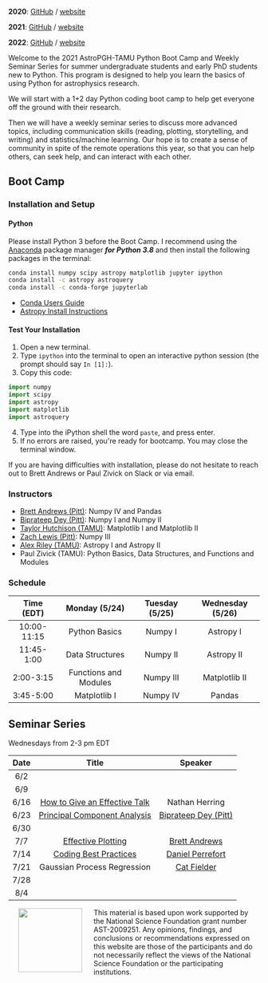 **2020**: [GitHub](https://github.com/astropgh/astropgh-boot-camp-2020) / [website](https://astropgh.github.io/astropgh-boot-camp-2020/)

**2021**: [GitHub](https://github.com/astropgh/python-boot-camp-2021) / [website](https://astropgh.github.io/python-boot-camp-2021/)

**2022**: [GitHub](https://github.com/astropgh/python-boot-camp-2022) / [website](https://astropgh.github.io/python-boot-camp-2022/)

Welcome to the 2021 AstroPGH-TAMU Python Boot Camp and Weekly Seminar Series for summer undergraduate students and early PhD students new to Python.  This program is designed to help you learn the basics of using Python for astrophysics research.

We will start with a 1+2 day Python coding boot camp to help get everyone off the ground with their research.

Then we will have a weekly seminar series to discuss more advanced topics, including communication skills (reading, plotting, storytelling, and writing) and statistics/machine learning. Our hope is to create a sense of community in spite of the remote operations this year, so that you can help others, can seek help, and can interact with each other.

## Boot Camp
### Installation and Setup
#### Python
Please install Python 3 before the Boot Camp. I recommend using the [Anaconda](https://www.anaconda.com/products/individual) package manager **_for Python 3.8_** and then install the following packages in the terminal:
```bash
conda install numpy scipy astropy matplotlib jupyter ipython
conda install -c astropy astroquery
conda install -c conda-forge jupyterlab
```

- [Conda Users Guide](https://conda.io/docs/user-guide/index.html)
- [Astropy Install Instructions](http://docs.astropy.org/en/stable/install.html)

#### Test Your Installation

1. Open a new terminal.
2. Type `ipython` into the terminal to open an interactive python session (the prompt should say `In [1]:`).
3. Copy this code:
```python
import numpy
import scipy
import astropy
import matplotlib
import astroquery
```
4. Type into the iPython shell the word `paste`, and press enter.
5. If no errors are raised, you're ready for bootcamp. You may close the terminal window.

If you are having difficulties with installation, please do not hesitate to reach out to Brett Andrews or Paul Zivick on Slack or via email.

### Instructors
- [Brett Andrews (Pitt)](https://bretthandrews.github.io/): Numpy IV and Pandas
- [Biprateep Dey (Pitt)](https://biprateep.github.io/): Numpy I and Numpy II
- [Taylor Hutchison (TAMU)](https://aibhleog.github.io/): Matplotlib I and Matplotlib II
- [Zach Lewis (Pitt)](https://zachjlewis.github.io/): Numpy III
- [Alex Riley (TAMU)](https://ahriley.github.io/): Astropy I and Astropy II
- Paul Zivick (TAMU): Python Basics, Data Structures, and Functions and Modules

### Schedule

| Time (EDT) | Monday (5/24) | Tuesday (5/25) | Wednesday (5/26) |
|:-----:|:-----:|:-----:|:-----:|
| 10:00-11:15 | Python Basics | Numpy I | Astropy I |
| 11:45-1:00 | Data Structures | Numpy II | Astropy II |
| 2:00-3:15 | Functions and Modules | Numpy III | Matplotlib II |
| 3:45-5:00 | Matplotlib I | Numpy IV | Pandas |


## Seminar Series

Wednesdays from 2-3 pm EDT

| Date | Title | Speaker |
|:-----:|:-----:|:-----:|
| 6/2  | | |
| 6/9  | | |
| 6/16 | [How to Give an Effective Talk](seminars/effective_talks_2021-06-16.pdf) | Nathan Herring |
| 6/23 | [Principal Component Analysis](seminars/pca_2021-06-23.pdf) | [Biprateep Dey (Pitt)](https://biprateep.github.io/) |
| 6/30 |  |  |
| 7/7  | [Effective Plotting](https://bretthandrews.github.io/files/talks/2021-07-07-pitt-plotting/2021-07-07-pitt-plotting.html#/) | [Brett Andrews](https://bretthandrews.github.io) |
| 7/14 | [Coding Best Practices](seminars/coding_best_practices_2020-06-03.pdf) | [Daniel Perrefort](https://djperrefort.github.io/) |
| 7/21 | Gaussian Process Regression | [Cat Fielder](https://cfielder.github.io/) |
| 7/28 |  |  |
| 8/4  |  |  |

<a href="url"><img style="padding: 0px 20px;" src="https://github.com/astropgh/python-boot-camp-2021/blob/main/etc/NSF_4-Color_bitmap_Logo.png?raw=true" align="left" height="128" width="128"></a>

This material is based upon work supported by the National Science Foundation grant number AST-2009251. Any opinions, findings, and conclusions or recommendations expressed on this website are those of the participants and do not necessarily reflect the views of the National Science Foundation or the participating institutions.
